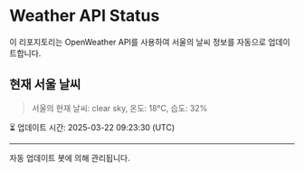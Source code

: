 
# Weather API Status

이 리포지토리는 OpenWeather API를 사용하여 서울의 날씨 정보를 자동으로 업데이트합니다.

## 현재 서울 날씨
> 서울의 현재 날씨: clear sky, 온도: 18°C, 습도: 32%

⏳ 업데이트 시간: 2025-03-22 09:23:30 (UTC)

---
자동 업데이트 봇에 의해 관리됩니다.
